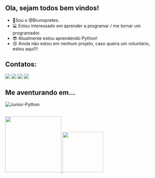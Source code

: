 ## Ola, sejam todos bem vindos!

- 🤖Sou o @Brunopretes.
- 💻 Estou interessado em aprender a programar / me tornar um programador.
- 😎 Atualmente estou aprendendo Python!
- 😢 Ainda não estou em nenhum projeto, caso queira um voluntário, estou aqui!!!

##  Contatos:

 <a href="https://www.linkedin.com/in/bruno-pretes/" target="_blank"><img src="https://img.shields.io/badge/-LinkedIn-%230077B5?style=for-the-badge&logo=linkedin&logoColor=white" target="_blank"></a>  <a href="https://t.me/brunoppretes/" target="_blank"><img src="https://img.shields.io/badge/Telegram-2CA5E0?style=for-the-badge&logo=telegram&logoColor=white" target="_blank"></a>    <a href = "mailto:brunoppretes@gmail.com"><img src="https://img.shields.io/badge/Gmail-D14836?style=for-the-badge&logo=gmail&logoColor=white" target="_blank"></a>   <a href="https://www.instagram.com/brunoppretes/" target="_blank"><img src="https://img.shields.io/badge/-Instagram-%23E4405F?style=for-the-badge&logo=instagram&logoColor=white"></a> 
  
 
  
 
  
  ## Me aventurando em...

<img align="center" alt="Junior-Python" src="https://img.shields.io/badge/Python-3776AB?style=for-the-badge&logo=python&logoColor=white">




##
 
 <div>
  <a href="https://github.com/Brunoppretes">
  <img height="180em" src="https://github-readme-stats.vercel.app/api?username=Brunopretes&show_icons=true&theme=midnight-purple&include_all_commits=true&count_private=true"/>
  <img height="130em" src="https://github-readme-stats.vercel.app/api/top-langs/?username=Brunopretes&layout=compact&langs_count=7&theme=midnight-purple"/>
</div>


